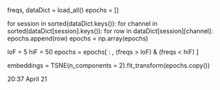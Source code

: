 freqs, dataDict = load_all()
epochs = []

for session in sorted(dataDict.keys()):
    for channel in sorted(dataDict[session].keys()):
        for row in dataDict[session][channel]:
            epochs.append(row)
epochs = np.array(epochs)

loF = 5
hiF = 50
epochs = epochs[ : ,
    (freqs > loF) & (freqs < hiF)
]

embeddings = TSNE(n_components = 2).fit_transform(epochs.copy())

20:37 April 21